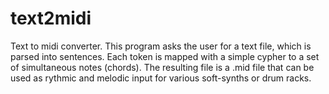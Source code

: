 text2midi
=========

Text to midi converter. This program asks the user for a text file, which is parsed into sentences. Each token is mapped with a simple cypher to a set of simultaneous notes (chords). The resulting file is a .mid file that can be used as rythmic and melodic input for various soft-synths or drum racks.
